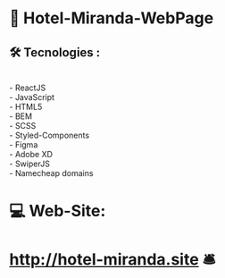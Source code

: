 # 🏨 Hotel-Miranda-WebPage 

## 🛠️  Tecnologies : 
<br/>
- ReactJS <br/>
- JavaScript <br/>
- HTML5 <br/>
- BEM <br/>
- SCSS <br/>
- Styled-Components <br/>
- Figma <br/>
- Adobe XD <br/>
- SwiperJS <br/>
- Namecheap domains
<br/>

#  💻 Web-Site: 

#   http://hotel-miranda.site 🛎️

                                                                                                                                        
